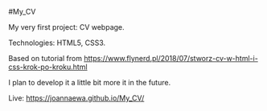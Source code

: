 #My_CV

My very first project: CV webpage.

Technologies: HTML5, CSS3.

Based on tutorial from https://www.flynerd.pl/2018/07/stworz-cv-w-html-i-css-krok-po-kroku.html

I plan to develop it a little bit more it in the future.

Live: https://joannaewa.github.io/My_CV/


